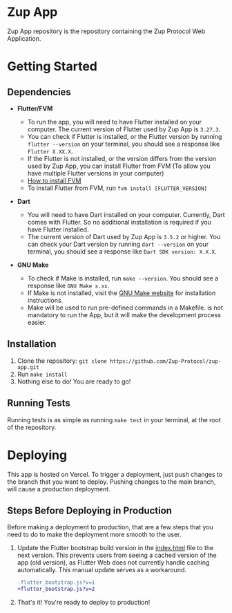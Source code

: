 # Zup App

Zup App repository is the repository containing the Zup Protocol Web Application.

# Getting Started

## Dependencies

- **Flutter/FVM**

  - To run the app, you will need to have Flutter installed on your computer. The current version of Flutter used by Zup App is `3.27.3`.
  - You can check if Flutter is installed, or the Flutter version by running `flutter --version` on your terminal, you should see a response like `Flutter X.XX.X`.
  - If the Flutter is not installed, or the version differs from the version used by Zup App, you can install Flutter from FVM (To allow you have multiple Flutter versions in your computer)
  - [How to install FVM](https://fvm.app/documentation/getting-started/installation)
  - To install Flutter from FVM, run `fvm install [FLUTTER_VERSION]`

- **Dart**

  - You will need to have Dart installed on your computer. Currently, Dart comes with Flutter. So no additional installation is required if you have Flutter installed.
  - The current version of Dart used by Zup App is `3.5.2` or higher. You can check your Dart version by running `dart --version` on your terminal, you should see a response like `Dart SDK version: X.X.X`.

- **GNU Make**
  - To check if Make is installed, run `make --version`. You should see a response like `GNU Make x.xx`.
  - If Make is not installed, visit the [GNU Make website](https://www.gnu.org/software/make/) for installation instructions.
  - Make will be used to run pre-defined commands in a Makefile. is not mandatory to run the App, but it will make the development process easier.

## Installation

1. Clone the repository: `git clone https://github.com/Zup-Protocol/zup-app.git`
2. Run `make install`
3. Nothing else to do! You are ready to go!

## Running Tests

Running tests is as simple as running `make test` in your terminal, at the root of the repository.

# Deploying

This app is hosted on Vercel. To trigger a deployment, just push changes to the branch that you want to deploy. Pushing changes to the main branch, will cause a production deployment.

## Steps Before Deploying in Production

Before making a deployment to production, that are a few steps that you need to do to make the deployment more smooth to the user.

1. Update the Flutter bootstrap build version in the [index.html](web/index.html) file to the next version. This prevents users from seeing a cached version of the app (old version), as Flutter Web does not currently handle caching automatically. This manual update serves as a workaround.
   ```diff
   -flutter_bootstrap.js?v=1
   +flutter_bootstrap.js?v=2
   ```
2. That's it! You're ready to deploy to production!
